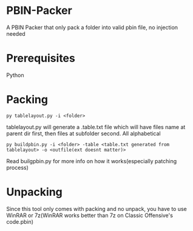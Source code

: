 # PBIN-Packer
A PBIN Packer that only pack a folder into valid pbin file, no injection needed

# Prerequisites
Python

# Packing
`py tablelayout.py -i <folder>`

tablelayout.py will generate a .table.txt file which will have files name at parent dir first, then files at subfolder second. All alphabetical

`py buildpbin.py -i <folder> -table <table.txt generated from tablelayout> -o <outfile(ext doesnt matter)>`

Read builgpbin.py for more info on how it works(especially patching process)

# Unpacking
Since this tool only comes with packing and no unpack, you have to use WinRAR or 7z(WinRAR works better than 7z on Classic Offensive's code.pbin)
